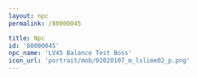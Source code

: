 ```yaml
---
layout: npc
permalink: /80000045

title: Npc
id: '80000045'
npc_name: 'LV45 Balance Test Boss'
icon_url: 'portrait/mob/02020107_m_lslime02_p.png'
---
```

